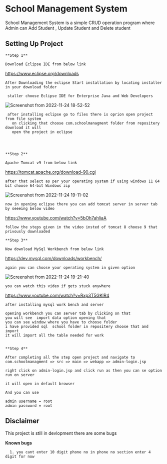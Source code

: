 
# School Management System

School Management System is a simple CRUD operation program where Admin can 
Add Student , Update Student and Delete student


## Setting Up Project

    **Step 1**

    Download Eclipse IDE from below link

   https://www.eclipse.org/downloads

    After Downloading the eclipse Start installation by locating installer in your download folder
     
     staller choose Eclipse IDE for Enterprise Java and Web Developers
![Screenshot from 2022-11-24 18-52-52](https://user-images.githubusercontent.com/114403369/203810821-30901da3-034a-4155-9f12-98077fc85fe4.png)

  
     after installing eclipse go to files there is oprion open project from file system
       on clicking that choose com.schoolmanagment folder from repositery download it will 
       open the project in eclipse
    



    **Step 2**

    Apache Tomcat v9 from below link

   https://tomcat.apache.org/download-90.cgi

    after that select as per your operating system if using windows 11 64 bit choose 64-bit Windows zip

  ![Screenshot from 2022-11-24 19-11-02](https://user-images.githubusercontent.com/114403369/203806301-467855b9-38a6-498a-bb83-90689d9e1ba0.png)


    now in opening eclipse there you can add tomcat server in server tab by seeeing below video

   https://www.youtube.com/watch?v=5bOh7ahliaA

    follow the steps given in the video insted of tomcat 8 choose 9 that privously downloaded

    **Step 3**

    Now download MySql Workbench from below link 

   https://dev.mysql.com/downloads/workbench/

    again you can choose your operating system in given option

   ![Screenshot from 2022-11-24 19-21-40](https://user-images.githubusercontent.com/114403369/203806405-505eab25-c50b-4eaf-8020-61a448de9685.png)

    
    

    you can watch this video if gets stuck anywhere

   https://www.youtube.com/watch?v=Rxp3T5GKlR4


    after installing mysql work bench and server

    opening workbench you can server tab by clicking on that 
    you will see  import data option opening that 
    you can see window where you have to choose folder
    i have provided sql  school folder in repositery choose that and import 
    it will import all the table needed for work


    **Step 4**

    After completing all the step open project and navigate to 
    com.schoolmanagment => src => main => webapp => admin-login.jsp

    right click on admin-login.jsp and click run as then you can se option run on server

    it will open in default browser 

    And you can use

    admin username = root
    admin password = root


## Disclaimer

  This project is still in devlopment there are some bugs

  **Known bugs**

      1. you cant enter 10 digit phone no in phone no section enter 4 digit for now 



